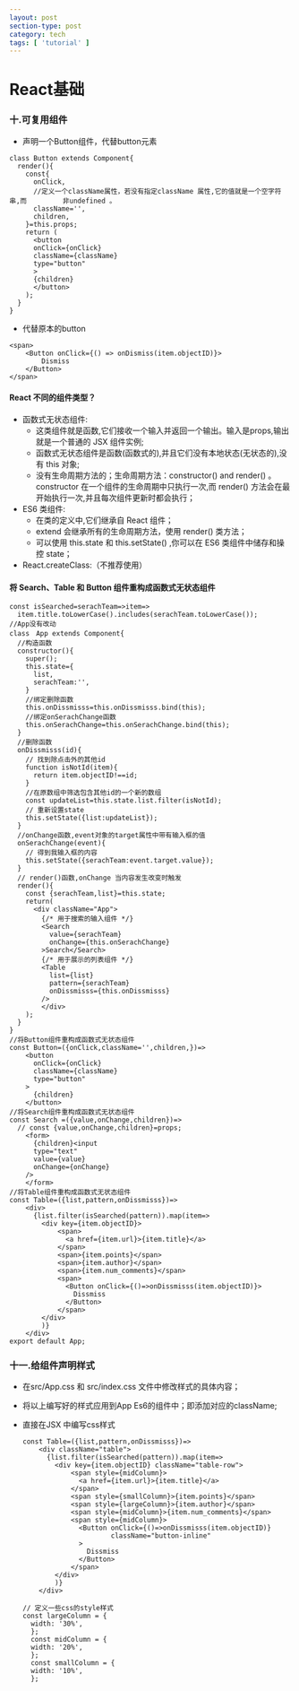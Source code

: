 ```yaml
---
layout: post
section-type: post
category: tech
tags: [ 'tutorial' ]
---
```


# React基础

### 十.可复用组件

* 声明一个Button组件，代替button元素

```
class Button extends Component{
  render(){
    const{
      onClick,
      //定义一个className属性，若没有指定className 属性,它的值就是一个空字符串,而			非undefined 。
      className='',
      children,
    }=this.props;
    return (
      <button 
      onClick={onClick}
      className={className}
      type="button"
      >
      {children}
      </button>
    );
  }
}
```

* 代替原本的button

```
<span>
    <Button onClick={() => onDismiss(item.objectID)}>
   	 	Dismiss
    </Button>
</span>
```

#### React 不同的组件类型？

* 函数式无状态组件:
  * 这类组件就是函数,它们接收一个输入并返回一个输出。输入是props,输出就是一个普通的 JSX 组件实例;
  * 函数式无状态组件是函数(函数式的),并且它们没有本地状态(无状态的),没有 this
    对象;
  * 没有生命周期方法的；生命周期方法：constructor() and render() 。constructor 在一个组件的生命周期中只执行一次,而 render() 方法会在最开始执行一次,并且每次组件更新时都会执行；
* ES6 类组件:
  * 在类的定义中,它们继承自 React 组件；
  * extend 会继承所有的生命周期方法，使用 render() 类方法；
  * 可以使用 this.state 和 this.setState() ,你可以在 ES6 类组件中储存和操控 state；
* React.createClass:（不推荐使用）

#### 将 Search、Table 和 Button 组件重构成函数式无状态组件

```
const isSearched=serachTeam=>item=>
  item.title.toLowerCase().includes(serachTeam.toLowerCase());
//App没有改动
class　App extends Component{
  //构造函数
  constructor(){
    super();
    this.state={
      list,
      serachTeam:'',
    }
    //绑定删除函数
    this.onDissmisss=this.onDissmisss.bind(this);
    //绑定onSerachChange函数
    this.onSerachChange=this.onSerachChange.bind(this);
  }
  //删除函数
  onDissmisss(id){
    // 找到除点击外的其他id
    function isNotId(item){
      return item.objectID!==id;
    }
    //在原数组中筛选包含其他id的一个新的数组
    const updateList=this.state.list.filter(isNotId);
    // 重新设置state
    this.setState({list:updateList});
  }
  //onChange函数,event对象的target属性中带有输入框的值
  onSerachChange(event){
    // 得到我输入框的内容
    this.setState({serachTeam:event.target.value});
  }
  // render()函数,onChange 当内容发生改变时触发
  render(){
    const {serachTeam,list}=this.state;
    return(
      <div className="App">
        {/* 用于搜索的输入组件 */}
        <Search
          value={serachTeam}
          onChange={this.onSerachChange}
        >Search</Search>
        {/* 用于展示的列表组件 */}
        <Table
          list={list}
          pattern={serachTeam}
          onDissmisss={this.onDissmisss}
        />
        </div>         
    );
  }               
}
//将Button组件重构成函数式无状态组件
const Button=({onClick,className='',children,})=>
    <button 
      onClick={onClick}
      className={className}
      type="button"
    >
      {children}
    </button>
//将Search组件重构成函数式无状态组件
const Search =({value,onChange,children})=>
  // const {value,onChange,children}=props;
    <form>
      {children}<input
      type="text"
      value={value}
      onChange={onChange}
    />
    </form>
//将Table组件重构成函数式无状态组件
const Table=({list,pattern,onDissmisss})=>
    <div>
      {list.filter(isSearched(pattern)).map(item=>
        <div key={item.objectID}>
            <span>
              <a href={item.url}>{item.title}</a>
            </span>
            <span>{item.points}</span>
            <span>{item.author}</span>
            <span>{item.num_comments}</span>
            <span>
              <Button onClick={()=>onDissmisss(item.objectID)}>
                Dissmiss  
              </Button> 
            </span>
        </div>
        )}
    </div>
export default App;

```

### 十一.给组件声明样式

* 在src/App.css 和 src/index.css 文件中修改样式的具体内容；

* 将以上编写好的样式应用到App Es6的组件中；即添加对应的className;

* 直接在JSX 中编写css样式

  ```
  const Table=({list,pattern,onDissmisss})=>
      <div className="table">
        {list.filter(isSearched(pattern)).map(item=>
          <div key={item.objectID} className="table-row">
              <span style={midColumn}>
                <a href={item.url}>{item.title}</a>
              </span>
              <span style={smallColumn}>{item.points}</span>
              <span style={largeColumn}>{item.author}</span>
              <span style={midColumn}>{item.num_comments}</span>
              <span style={midColumn}>
                <Button onClick={()=>onDissmisss(item.objectID)}
                        className="button-inline"
                >
                  Dissmiss  
                </Button> 
              </span>
          </div>
          )}
      </div>
  
  // 定义一些css的style样式
  const largeColumn = {
    width: '30%',
    };
    const midColumn = {
    width: '20%',
    };
    const smallColumn = {
    width: '10%',
    };
  ```